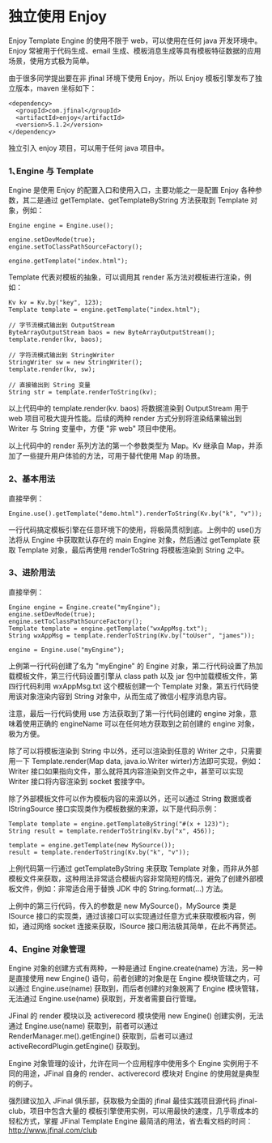 # 独立使用 Enjoy

Enjoy Template Engine 的使用不限于 web，可以使用在任何 java 开发环境中。Enjoy 常被用于代码生成、email 生成、模板消息生成等具有模板特征数据的应用场景，使用方式极为简单。

由于很多同学提出要在非 jfinal 环境下使用 Enjoy，所以 Enjoy 模板引擎发布了独立版本，maven 坐标如下：

```
<dependency>
  <groupId>com.jfinal</groupId>
  <artifactId>enjoy</artifactId>
  <version>5.1.2</version>
</dependency>
```

独立引入 enjoy 项目，可以用于任何 java 项目中。

### 1､Engine 与 Template

Engine 是使用 Enjoy 的配置入口和使用入口，主要功能之一是配置 Enjoy 各种参数，其二是通过 getTemplate、getTemplateByString 方法获取到 Template 对象，例如：

```
Engine engine = Engine.use();

engine.setDevMode(true);
engine.setToClassPathSourceFactory();

engine.getTemplate("index.html");
```

Template 代表对模板的抽象，可以调用其 render 系方法对模板进行渲染，例如：

```
Kv kv = Kv.by("key", 123);
Template template = engine.getTemplate("index.html");

// 字节流模式输出到 OutputStream
ByteArrayOutputStream baos = new ByteArrayOutputStream();
template.render(kv, baos);

// 字符流模式输出到 StringWriter
StringWriter sw = new StringWriter();
template.render(kv, sw);

// 直接输出到 String 变量
String str = template.renderToString(kv);
```

以上代码中的 template.render(kv. baos) 将数据渲染到 OutputStream 用于 web 项目可极大提升性能。后续的两种 render 方式分别将渲染结果输出到 Writer 与 String 变量中，方便 "非 web" 项目中使用。

以上代码中的 render 系列方法的第一个参数类型为 Map。Kv 继承自 Map，并添加了一些提升用户体验的方法，可用于替代使用 Map 的场景。

### 2、基本用法

直接举例：

```
Engine.use().getTemplate("demo.html").renderToString(Kv.by("k", "v"));
```

一行代码搞定模板引擎在任意环境下的使用，将极简贯彻到底。上例中的 use()方法将从 Engine 中获取默认存在的 main Engine 对象，然后通过 getTemplate 获取 Template 对象，最后再使用 renderToString 将模板渲染到 String 之中。

### 3、进阶用法

直接举例：

```
Engine engine = Engine.create("myEngine");
engine.setDevMode(true);
engine.setToClassPathSourceFactory();
Template template = engine.getTemplate("wxAppMsg.txt");
String wxAppMsg = template.renderToString(Kv.by("toUser", "james"));

engine = Engine.use("myEngine");
```

上例第一行代码创建了名为 "myEngine" 的 Engine 对象，第二行代码设置了热加载模板文件，第三行代码设置引擎从 class path 以及 jar 包中加载模板文件，第四行代码利用 wxAppMsg.txt 这个模板创建一个 Template 对象，第五行代码使用该对象渲染内容到 String 对象中，从而生成了微信小程序消息内容。

注意，最后一行代码使用 use 方法获取到了第一行代码创建的 engine 对象，意味着使用正确的 engineName 可以在任何地方获取到之前创建的 engine 对象，极为方便。

除了可以将模板渲染到 String 中以外，还可以渲染到任意的 Writer 之中，只需要用一下 Template.render(Map data, java.io.Writer wirter)方法即可实现，例如：Writer 接口如果指向文件，那么就将其内容渲染到文件之中，甚至可以实现 Writer 接口将内容渲染到 socket 套接字中。

除了外部模板文件可以作为模板内容的来源以外，还可以通过 String 数据或者 IStringSource 接口实现类作为模板数据的来源，以下是代码示例：

```
Template template = engine.getTemplateByString("#(x + 123)");
String result = template.renderToString(Kv.by("x", 456));

template = engine.getTemplate(new MySource());
result = template.renderToString(Kv.by("k", "v"));
```

上例代码第一行通过 getTemplateByString 来获取 Template 对象，而非从外部模板文件来获取，这种用法非常适合模板内容非常简短的情况，避免了创建外部模板文件，例如：非常适合用于替换 JDK 中的 String.format(…) 方法。

上例中的第三行代码，传入的参数是 new MySource()，MySource 类是 ISource 接口的实现类，通过该接口可以实现通过任意方式来获取模板内容，例如，通过网络 socket 连接来获取，ISource 接口用法极其简单，在此不再赘述。

### 4、Engine 对象管理

Engine 对象的创建方式有两种，一种是通过 Engine.create(name) 方法，另一种是直接使用 new Engine() 语句，前者创建的对象是在 Engine 模块管辖之内，可以通过 Engine.use(name) 获取到，而后者创建的对象脱离了 Engine 模块管辖，无法通过 Engine.use(name) 获取到，开发者需要自行管理。

JFinal 的 render 模块以及 activerecord 模块使用 new Engine() 创建实例，无法通过 Engine.use(name) 获取到，前者可以通过 RenderManager.me().getEngine() 获取到，后者可以通过 activeRecordPlugin.getEngine() 获取到。

Engine 对象管理的设计，允许在同一个应用程序中使用多个 Engine 实例用于不同的用途，JFinal 自身的 render、activerecord 模块对 Engine 的使用就是典型的例子。

强烈建议加入 JFinal 俱乐部，获取极为全面的 jfinal 最佳实践项目源代码 jfinal-club，项目中包含大量的 模板引擎使用实例，可以用最快的速度，几乎零成本的轻松方式，掌握 JFinal Template Engine 最简洁的用法，省去看文档的时间：http://www.jfinal.com/club
